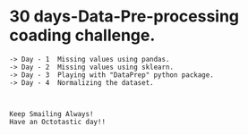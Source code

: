 # 30 days-Data-Pre-processing coading challenge. 
```
-> Day - 1  Missing values using pandas. 
-> Day - 2  Missing values using sklearn. 
-> Day - 3  Playing with "DataPrep" python package. 
-> Day - 4  Normalizing the dataset. 



Keep Smailing Always!
Have an Octotastic day!!
```
